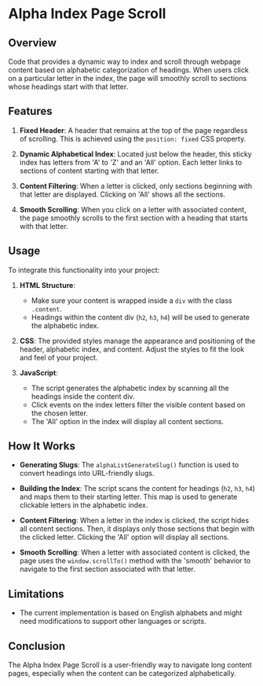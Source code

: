# Alpha Index Page Scroll

## Overview

Code that provides a dynamic way to index and scroll through webpage content based on alphabetic categorization of headings. When users click on a particular letter in the index, the page will smoothly scroll to sections whose headings start with that letter.

## Features

1. **Fixed Header**: A header that remains at the top of the page regardless of scrolling. This is achieved using the `position: fixed` CSS property.

2. **Dynamic Alphabetical Index**: Located just below the header, this sticky index has letters from 'A' to 'Z' and an 'All' option. Each letter links to sections of content starting with that letter.

3. **Content Filtering**: When a letter is clicked, only sections beginning with that letter are displayed. Clicking on 'All' shows all the sections.

4. **Smooth Scrolling**: When you click on a letter with associated content, the page smoothly scrolls to the first section with a heading that starts with that letter.

## Usage

To integrate this functionality into your project:

1. **HTML Structure**:
    - Make sure your content is wrapped inside a `div` with the class `.content`.
    - Headings within the content div (`h2`, `h3`, `h4`) will be used to generate the alphabetic index.

2. **CSS**: The provided styles manage the appearance and positioning of the header, alphabetic index, and content. Adjust the styles to fit the look and feel of your project.

3. **JavaScript**:
    - The script generates the alphabetic index by scanning all the headings inside the content div.
    - Click events on the index letters filter the visible content based on the chosen letter.
    - The 'All' option in the index will display all content sections.

## How It Works

- **Generating Slugs**: The `alphaListGenerateSlug()` function is used to convert headings into URL-friendly slugs.
  
- **Building the Index**: The script scans the content for headings (`h2`, `h3`, `h4`) and maps them to their starting letter. This map is used to generate clickable letters in the alphabetic index.

- **Content Filtering**: When a letter in the index is clicked, the script hides all content sections. Then, it displays only those sections that begin with the clicked letter. Clicking the 'All' option will display all sections.

- **Smooth Scrolling**: When a letter with associated content is clicked, the page uses the `window.scrollTo()` method with the 'smooth' behavior to navigate to the first section associated with that letter.

## Limitations

- The current implementation is based on English alphabets and might need modifications to support other languages or scripts.

## Conclusion

The Alpha Index Page Scroll is a user-friendly way to navigate long content pages, especially when the content can be categorized alphabetically.
